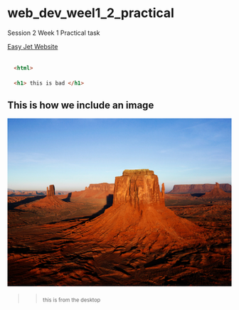 # web_dev_weel1_2_practical
Session 2 Week 1 Practical task

[Easy Jet Website](http://www.easyjet.com/en/)

```html

  <html>

  <h1> this is bad </h1>

```
  ## This is how we include an image
  ![this is an image](desert.jpg)
  >> <sub> this is from the desktop </sub>


